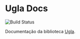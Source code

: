 # Ugla Docs

![Build Status](https://github.com/ciandt/ugla-docs/workflows/UglaDocs/badge.svg)

Documentação da biblioteca [Ugla](https://www.npmjs.com/package/ugla).
